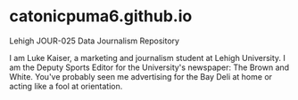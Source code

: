 # catonicpuma6.github.io
Lehigh JOUR-025 Data Journalism Repository

I am Luke Kaiser, a marketing and journalism student at Lehigh University. I am the Deputy Sports Editor for the University's newspaper: The Brown and White. You've probably seen me advertising for the Bay Deli at home or acting like a fool at orientation.
